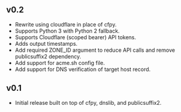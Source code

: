 ## v0.2

 * Rewrite using cloudflare in place of cfpy.
 * Supports Python 3 with Python 2 fallback.
 * Supports Cloudflare (scoped bearer) API tokens.
 * Adds output timestamps.
 * Add required ZONE_ID argument to reduce API calls and remove publicsuffix2 dependency.
 * Add support for acme.sh config file.
 * Add support for DNS verification of target host record.

## v0.1

 * Initial release built on top of cfpy, dnslib, and publicsuffix2.
